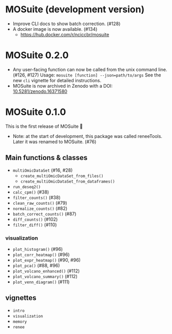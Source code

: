 # MOSuite (development version)

- Improve CLI docs to show batch correction. (#128)
- A docker image is now available. (#134)
  - <https://hub.docker.com/r/nciccbr/mosuite>

# MOSuite 0.2.0

- Any user-facing function can now be called from the unix command line.  (#126, #127)
  Usage: `mosuite [function] --json=path/to/args`
  See the new `cli` vignette for detailed instructions.
- MOSuite is now archived in Zenodo with a DOI: [10.5281/zenodo.16371580](http://doi.org/10.5281/zenodo.16371580)

# MOSuite 0.1.0

This is the first release of MOSuite 🎉

- Note: at the start of development, this package was called reneeTools.
  Later it was renamed to MOSuite. (#76)

## Main functions & classes

- `multiOmicDataSet` (#16, #28)
  - `create_multiOmicDataSet_from_files()`
  - `create_multiOmicDataSet_from_dataframes()`
- `run_deseq2()`
- `calc_cpm()` (#38)
- `filter_counts()` (#38)
- `clean_raw_counts()` (#79)
- `normalize_counts()` (#82)
- `batch_correct_counts()` (#87)
- `diff_counts()` (#102)
- `filter_diff()` (#110)

### visualization

- `plot_histogram()` (#96)
- `plot_corr_heatmap()` (#96)
- `plot_expr_heatmap()` (#90, #96)
- `plot_pca()` (#88, #96)
- `plot_volcano_enhanced()` (#112)
- `plot_volcano_summary()` (#112)
- `plot_venn_diagram()` (#111)

## vignettes

- `intro`
- `visualization`
- `memory`
- `renee`
